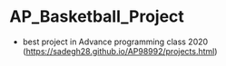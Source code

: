 # AP_Basketball_Project
* best project in Advance programming class 2020 (https://sadegh28.github.io/AP98992/projects.html)
